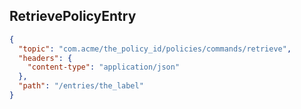 ## RetrievePolicyEntry

```json
{
  "topic": "com.acme/the_policy_id/policies/commands/retrieve",
  "headers": {
    "content-type": "application/json"
  },
  "path": "/entries/the_label"
}
```
